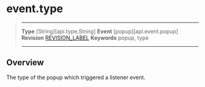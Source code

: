 
# event.type

> --------------------- ------------------------------------------------------------------------------------------
> __Type__              [String][api.type.String]
> __Event__             [popup][api.event.popup]
> __Revision__          [REVISION_LABEL](REVISION_URL)
> __Keywords__          popup, type
> --------------------- ------------------------------------------------------------------------------------------

## Overview

The type of the popup which triggered a listener event.